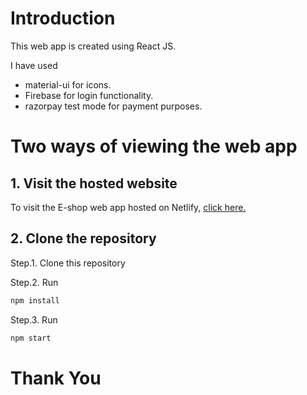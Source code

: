 # Introduction
This web app is created using React JS.

I have used 
- material-ui for icons.
- Firebase for login functionality.
- razorpay test mode for payment purposes.

# Two ways of viewing the web app

## 1. Visit the hosted website
To visit the E-shop web app hosted on Netlify, [click here.](https://e-shop-anushka.netlify.app/)

## 2. Clone the repository
Step.1. Clone this repository

Step.2. Run
```bash
npm install
```
Step.3. Run
```bash
npm start
```

# Thank You
